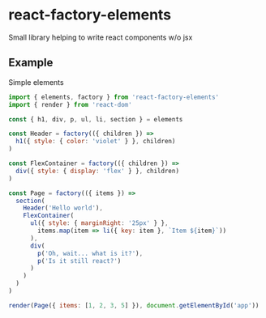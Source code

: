 # react-factory-elements
Small library helping to write react components w/o jsx

## Example

Simple elements
```javascript
import { elements, factory } from 'react-factory-elements'
import { render } from 'react-dom'

const { h1, div, p, ul, li, section } = elements

const Header = factory(({ children }) =>
  h1({ style: { color: 'violet' } }, children)
)

const FlexContainer = factory(({ children }) =>
  div({ style: { display: 'flex' } }, children)
)

const Page = factory(({ items }) =>
  section(
    Header('Hello world'),
    FlexContainer(
      ul({ style: { marginRight: '25px' } },
        items.map(item => li({ key: item }, `Item ${item}`))
      ),
      div(
        p('Oh, wait... what is it?'),
        p('Is it still react?')
      )
    )
  )
)

render(Page({ items: [1, 2, 3, 5] }), document.getElementById('app'))

```
